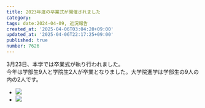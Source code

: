```yaml
---
title: 2023年度の卒業式が開催されました
category:
tags: date:2024-04-09, 近況報告
created_at: '2025-04-06T03:04:20+09:00'
updated_at: '2025-04-06T22:17:25+09:00'
published: true
number: 7626
---
```



3月23日、本学では卒業式が執り行われました。  
今年は学部生9人と学院生2人が卒業となりました。大学院進学は学部生の9人の内の2人です。

<div class="img-container">
    <ul class="slider">
        <li><img src="https://img.esa.io/uploads/production/attachments/13979/2025/04/06/148142/98b10d8a-37ea-4c00-8ce5-a9e9fa188096.webp"  /></li>
        <li><img src="https://img.esa.io/uploads/production/attachments/13979/2025/04/06/148142/82a46a4c-8c5a-4d4c-90ff-9fd27f1e026b.webp"  /></li>
    </ul>
</div>

